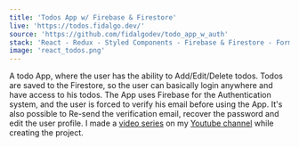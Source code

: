 ```yaml
---
title: 'Todos App w/ Firebase & Firestore'
live: 'https://todos.fidalgo.dev/'
source: 'https://github.com/fidalgodev/todo_app_w_auth'
stack: 'React - Redux - Styled Components - Firebase & Firestore - Formik'
image: 'react_todos.png'
---
```


A todo App, where the user has the ability to Add/Edit/Delete todos. Todos are saved to the Firestore, so the user can basically login anywhere and have access to his todos. The App uses Firebase for the Authentication system, and the user is forced to verify his email before using the App. It's also possible to Re-send the verification email, recover the password and edit the user profile. I made a [video series](https://www.youtube.com/watch?v=OHQvbiQpGC8&list=PLoH-uUW2wEIQU3diUzrpFaFOcXM8z8gBc 'Youtube tutorial of this project') on my [Youtube channel](https://www.youtube.com/channel/UC8pnh6gmhMP-hyQ6MJb414g 'Fidalgo Youtube Channel') while creating the project.

